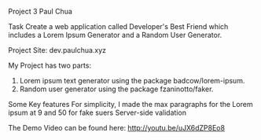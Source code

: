 Project 3
Paul Chua

Task
Create a web application called Developer's Best Friend which includes a Lorem Ipsum Generator and a Random User Generator.

Project Site: dev.paulchua.xyz

My Project has two parts:
1) Lorem ipsum text generator using the package badcow/lorem-ipsum.
2) Random user generator using the package  fzaninotto/faker.

Some Key features
For simplicity, I made the max paragraphs for the Lorem ipsum at 9 and 50 for fake suers
Server-side validation

The Demo Video can be found here:
http://youtu.be/uJX6dZP8Eo8
